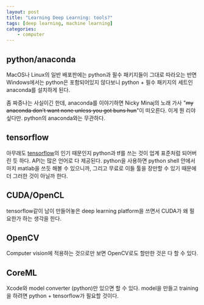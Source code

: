 ```yaml
---
layout: post
title: "Learning Deep Learning: tools?"
tags: [deep learning, machine learning]
categories:
    - computer
---
```


## python/anaconda

MacOS나 Linux의 일반 배포판에는 python과 필수 패키지들이 그대로 따라오는 반면 Windows에서는 python은 포함되어있지 않다보니 python + 필수 패키지의 세트인 anaconda를 설치하게 된다. 

좀 짜증나는 사실이긴 한데, anaconda를 이야기하면 Nicky Minaj의 노래 가사 "~~my anaconda don't want none unless you got buns hun~~"이 떠오른다. 이게 뭔 리야 싶다만. python의 anaconda와는 무관하다. 

## tensorflow

아무래도 [tensorflow](https://www.tensorflow.org/)의 인기 때문인지 python과 tf를 쓰는 것이 업계 표준처럼 되어버린 듯 하다. API는 많은 언어로 다 제공된다. python을 사용하면 python shell 안에서 마치 matlab을 쓰듯 해볼 수 있으니까, 그리고 무료로 이들 툴을 장만할 수 있기 때문에 더 그러한 것이 아닐까 한다.

## CUDA/OpenCL

tensorflow같이 남이 만들어놓은 deep learning platform을 쓰면서 CUDA가 왜 필요한가 하는 생각을 한다. 

## OpenCV

Computer vision에 적용하는 것으로만 보면 OpenCV로도 할만한 것은 다 할 수 있다. 

## CoreML

Xcode와 model converter (python)만 있으면 할 수 있다. model을 만들고 training을 하려면 python + tensorflow가 필요할 것이다. 
